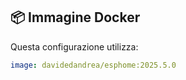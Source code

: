 ## 📦 Immagine Docker

Questa configurazione utilizza:

```yaml
image: davidedandrea/esphome:2025.5.0
